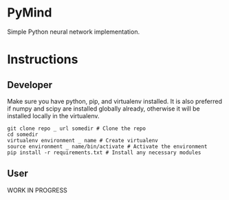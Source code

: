 PyMind
======

Simple Python neural network implementation.

Instructions
============
Developer
--------
Make sure you have python, pip, and virtualenv installed. It is also
preferred if numpy and scipy are installed globally already, otherwise it
will be installed locally in the virtualenv.

    git clone repo _ url somedir # Clone the repo
    cd somedir
    virtualenv environment _ name # Create virtualenv
    source environment _ name/bin/activate # Activate the environment
    pip install -r requirements.txt # Install any necessary modules

User
---
WORK IN PROGRESS

